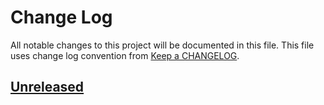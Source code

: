 # Change Log
All notable changes to this project will be documented in this file.
This file uses change log convention from [Keep a CHANGELOG](http://keepachangelog.com).

## [Unreleased][unreleased]


[unreleased]: https://github.com/dgnest/ansible-role-haproxy/compare/0.0.6...HEAD
[0.0.6]: https://github.com/dgnest/ansible-role-haproxy/compare/0.0.5...0.0.6
[0.0.5]: https://github.com/dgnest/ansible-role-haproxy/compare/0.0.4...0.0.5
[0.0.4]: https://github.com/dgnest/ansible-role-haproxy/compare/0.0.3...0.0.4
[0.0.3]: https://github.com/dgnest/ansible-role-haproxy/compare/0.0.2...0.0.3
[0.0.2]: https://github.com/dgnest/ansible-role-haproxy/compare/0.0.1...0.0.2
[0.0.1]: https://github.com/dgnest/ansible-role-haproxy/compare/0.0.0...0.0.1

[CHANGELOG.md]: CHANGELOG.md
[CONTRIBUTING.md]: CONTRIBUTING.md
[LICENCE]: LICENCE
[README.md]: README.md
